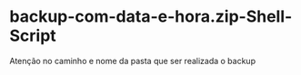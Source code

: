 # backup-com-data-e-hora.zip-Shell-Script

Atenção no caminho e nome da pasta que ser realizada o backup 
